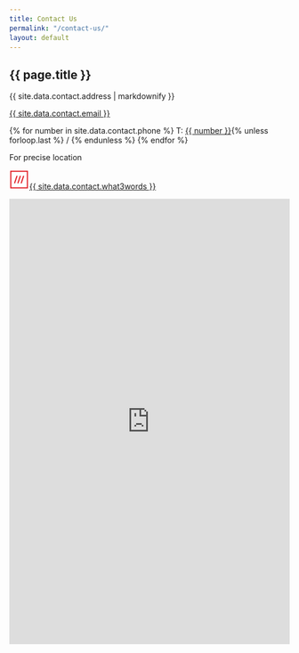 ```yaml
---
title: Contact Us
permalink: "/contact-us/"
layout: default
---
```


<section id="contact-us">
    <div class="about ripped after-ripped">
        <h2>{{ page.title }}</h2>
    </div>
    <div class="contact-info">
        <div class="container flex">
        <div class="left">
            <span class="address">
                {{ site.data.contact.address | markdownify }}
            </span>
        </div>
        <div class="right">
            <p><a href="mailto:{{ site.data.contact.email }}">{{ site.data.contact.email }}</a></p>
            <p> {% for number in site.data.contact.phone %}
                T: <a href="tel:+44{{ number | remove: ' ' }}">{{ number }}</a>{% unless forloop.last %} / {% endunless %}
                {% endfor %}
            </p>
            <p class="smaller-text">For precise location</p>
            <p class="flex-www"><img src="/assets/images/what3wrods.png"><a href="https://w3w.co/cool.actors.showrooms">{{ site.data.contact.what3words }}</a></p>
        </div>
        </div>
        <div class="container">
            <div class="map-container">
                <iframe src="https://my.atlist.com/map/7fd5c4d2-1351-46ca-9f7e-affdfd04de6a?share=true" allow="geolocation 'self' https://my.atlist.com" width="100%" height="800px" loading="lazy" frameborder="0" scrolling="no" allowfullscreen id="atlist-embed"></iframe>
            </div>
        </div> 
    </div>  
</section>

